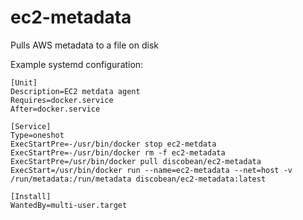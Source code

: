 # ec2-metadata
Pulls AWS metadata to a file on disk

Example systemd configuration:

```
[Unit]
Description=EC2 metdata agent
Requires=docker.service
After=docker.service

[Service]
Type=oneshot
ExecStartPre=-/usr/bin/docker stop ec2-metdata
ExecStartPre=-/usr/bin/docker rm -f ec2-metadata
ExecStartPre=/usr/bin/docker pull discobean/ec2-metadata
ExecStart=/usr/bin/docker run --name=ec2-metadata --net=host -v /run/metadata:/run/metadata discobean/ec2-metadata:latest

[Install]
WantedBy=multi-user.target
```
